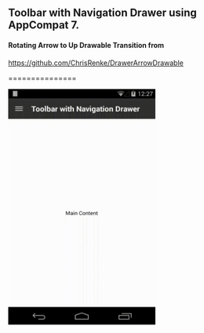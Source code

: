 ## Toolbar with Navigation Drawer using AppCompat 7.

#### Rotating Arrow to Up Drawable Transition from

https://github.com/ChrisRenke/DrawerArrowDrawable

===============


<img src="https://raw.githubusercontent.com/greenhalolabs/lollipopsamples/master/misc/toolbar%20with%20navigation%20drawer.gif" align="left" height="480" width="300" />







